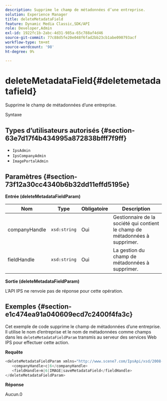 ```yaml
---
description: Supprime le champ de métadonnées d’une entreprise.
solution: Experience Manager
title: deleteMetadataField
feature: Dynamic Media Classic,SDK/API
role: Developer,Admin
exl-id: 1922fc1b-2abc-4d31-985a-65c788af4d46
source-git-commit: 77c88d5fe20e048f6fad2bb23cb1abe090793acf
workflow-type: tm+mt
source-wordcount: '98'
ht-degree: 9%

---
```


# deleteMetadataField{#deletemetadatafield}

Supprime le champ de métadonnées d’une entreprise.

Syntaxe

## Types d’utilisateurs autorisés {#section-63e7d17f4b434995a872838bfff7f9ff}

* `IpsAdmin`
* `IpsCompanyAdmin`
* `ImagePortalAdmin`

## Paramètres {#section-73f12a30cc4340b6b32dd11effd5195e}

**Entrée (deleteMetadataFieldParam)**

| Nom | Type | Obligatoire | Description |
|---|---|---|---|
| companyHandle | `xsd:string` | Oui | Gestionnaire de la société qui contient le champ de métadonnées à supprimer. |
| fieldHandle | `xsd:string` | Oui | La gestion du champ de métadonnées à supprimer. |

**Sortie (deleteMetadataFieldParam)**

L’API IPS ne renvoie pas de réponse pour cette opération.

## Exemples {#section-e1c474ea91a040609ecd7c2400f4fa3c}

Cet exemple de code supprime le champ de métadonnées d’une entreprise. Il utilise le nom d’entreprise et le nom de métadonnées comme champs dans les `deleteMetadataFieldParam` transmis au serveur des services Web IPS pour effectuer cette action.

**Requête**

```java
<deleteMetadataFieldParam xmlns="http://www.scene7.com/IpsApi/xsd/2008-01-15">
   <companyHandle>c|6</companyHandle>
   <fieldHandle>m|6|IMAGE|saveMetadataField</fieldHandle>
</deleteMetadataFieldParam>
```

**Réponse**

Aucun.0
